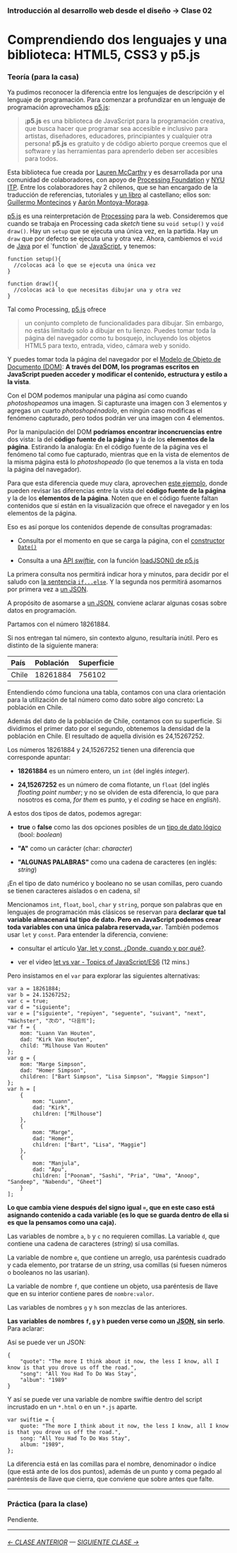 ### Introducción al desarrollo web desde el diseño → Clase 02

# Comprendiendo dos lenguajes y una biblioteca: HTML5, CSS3 y p5.js

### Teoría (para la casa)

Ya pudimos reconocer la diferencia entre los lenguajes de descripción y el lenguaje de programación. Para comenzar a profundizar en un lenguaje de programación aprovechamos [p5.js](https://p5js.org/es/):

> ¡**p5.js** es una biblioteca de JavaScript para la programación creativa, que busca hacer que programar sea accesible e inclusivo para artistas, diseñadores, educadores, principiantes y cualquier otra persona! **p5.js** es gratuito y de código abierto porque creemos que el software y las herramientas para aprenderlo deben ser accesibles para todos.

Esta biblioteca fue creada por [Lauren McCarthy](http://lauren-mccarthy.com/) y es desarrollada por una comunidad de colaboradores, con apoyo de [Processing Foundation](https://processingfoundation.org/) y [NYU ITP](https://forms.tisch.nyu.edu/page/s/itp-landing). Entre los colaboradores hay 2 chilenos, que se han encargado de la traducción de referencias, tutoriales y [un libro](https://processingfoundation.press/product/introduccion-a-p5-js/) al castellano; ellos son: [Guillermo Montecinos](https://guillemontecinos.cl/) y [Aarón Montoya-Moraga](https://montoyamoraga.io/).

[p5.js](https://p5js.org/es/) es una reinterpretación de [Processing](https://processing.org/) para la web. Consideremos que cuando se trabaja en Processing cada *sketch* tiene su `void setup()` y `void draw()`. Hay un `setup` que se ejecuta una única vez, en la partida. Hay un `draw` que por defecto se ejecuta una y otra vez. Ahora, cambiemos el `void` de [Java](https://es.wikipedia.org/wiki/Java_(lenguaje_de_programaci%C3%B3n)) por el `function` de [JavaScript](https://es.wikipedia.org/wiki/JavaScript), y tenemos:

```
function setup(){
  //colocas acá lo que se ejecuta una única vez
}

function draw(){
  //colocas acá lo que necesitas dibujar una y otra vez
}
```

Tal como Processing, [p5.js](https://p5js.org/es/) ofrece

> un conjunto completo de funcionalidades para dibujar. Sin embargo, no estás limitado solo a dibujar en tu lienzo. Puedes tomar toda la página del navegador como tu bosquejo, incluyendo los objetos HTML5 para texto, entrada, video, cámara web y sonido.

Y puedes tomar toda la página del navegador por el [Modelo de Objeto de Documento (DOM)](https://developer.mozilla.org/es/docs/Glossary/DOM): **A través del DOM, los programas escritos en JavaScript pueden acceder y modificar el contenido, estructura y estilo a la vista**.

Con el DOM podemos manipular una página así como cuando *photoshopeamos* una imagen. Si capturaste una imagen con 3 elementos y agregas un cuarto *photoshopénadolo*, en ningún caso modificas el fenómeno capturado, pero todos podrán ver una imagen con 4 elementos. 

Por la manipulación del DOM **podríamos encontrar inconcruencias entre** dos vista: la del **código fuente de la página** y la de los **elementos de la página**. Estirando la analogía: En el código fuente de la página ves el fenómeno tal como fue capturado, mientras que en la vista de elementos de la misma página está lo *photoshopeado* (lo que tenemos a la vista en toda la página del navegador).

Para que esta diferencia quede muy clara, aprovechen [este ejemplo](https://profesorfaco.github.io/dno037-2023-2/clase-02/ejemplo.html), donde pueden revisar las diferencias entre la vista del **código fuente de la página** y la de los **elementos de la página**. Noten que en el código fuente faltan contenidos que sí están en la visualización que ofrece el navegador y en los elementos de la página.

Eso es así porque los contenidos depende de consultas programadas:

- Consulta por el momento en que se carga la página, con el [constructor `Date()`](https://developer.mozilla.org/es/docs/Web/JavaScript/Referencia/Objetos_globales/Date)

- Consulta a una [API *swiftie*](https://taylorswiftapi.onrender.com/get), con la función [loadJSON() de p5.js](https://p5js.org/es/reference/#/p5/loadJSON)

La primera consulta nos permitirá indicar hora y minutos, para decidir por el saludo con [la sentencia `if...else`](https://developer.mozilla.org/es/docs/Web/JavaScript/Reference/Statements/if...else). Y la segunda nos permitirá asomarnos por primera vez a [un JSON](https://taylorswiftapi.onrender.com/get).

A propósito de asomarse a [un JSON](https://taylorswiftapi.onrender.com/get), conviene aclarar algunas cosas sobre datos en programación.

Partamos con el número 18261884. 

Si nos entregan tal número, sin contexto alguno, resultaría inútil. Pero es distinto de la siguiente manera: 

| País      |  Población       | Superficie     |
|:----------|:-----------------|:---------------|
| Chile     | 18261884         | 756102         |

Entendiendo cómo funciona una tabla, contamos con una clara orientación para la utilización de tal número como dato sobre algo concreto: La población en Chile. 

Además del dato de la población de Chile, contamos con su superficie. Si dividimos el primer dato por el segundo, obtenemos la densidad de la población en Chile. El resultado de aquella división es 24,15267252.

Los números 18261884 y 24,15267252 tienen una diferencia que corresponde apuntar:

- **18261884** es un número entero, un `int` (del inglés *integer*).

- **24,15267252** es un número de coma flotante, un `float` (del inglés *floating point number*; y no se olviden de esta diferencia, lo que para nosotros es coma, *for them* es punto, y el *coding* se hace en *english*).

A estos dos tipos de datos, podemos agregar: 

- **true** o **false** como las dos opciones posibles de un [tipo de dato lógico](https://es.wikipedia.org/wiki/Tipo_de_dato_l%C3%B3gico) (bool: *boolean*)

- **"A"** como un carácter (char: *character*)

- **"ALGUNAS PALABRAS"** como una cadena de caracteres (en inglés: *string*)

¡En el tipo de dato numérico y booleano no se usan comillas, pero cuando se tienen caracteres aislados o en cadena, sí!

Mencionamos `int`, `float`, `bool`, `char` y `string`, porque son palabras que en lenguajes de programación más clásicos se reservan para **declarar que tal variable almacenará tal tipo de dato. Pero en JavaScript podemos crear toda variables con una única palabra reservada,`var`**. También podemos usar `let` y `const`. Para entender la diferencia, conviene: 

- consultar el artículo [Var, let y const. ¿Donde, cuando y por qué?](https://medium.com/@tatymolys/var-let-y-const-donde-cuando-y-por-qu%C3%A9-d4a0ee66883b).

- ver el video [let vs var - Topics of JavaScript/ES6](https://www.youtube.com/watch?v=q8SHaDQdul0) (12 mins.)

Pero insistamos en el `var` para explorar las siguientes alternativas:

```
var a = 18261884;
var b = 24.15267252;
var c = true;
var d = "siguiente";
var e = ["siguiente", "repüyen", "seguente", "suivant", "next", "Nächster", "次の", "다음의"];
var f = {
    mom: "Luann Van Houten",
    dad: "Kirk Van Houten",
    child: "Milhouse Van Houten"
};
var g = {
    mom: "Marge Simpson",
    dad: "Homer Simpson",
    children: ["Bart Simpson", "Lisa Simpson", "Maggie Simpson"]
};
var h = [
    {
        mom: "Luann",
        dad: "Kirk",
        children: ["Milhouse"]
    },
    {
        mom: "Marge",
        dad: "Homer",
        children: ["Bart", "Lisa", "Maggie"]
    },
    {
        mom: "Manjula",
        dad: "Apu",
        children: ["Poonam", "Sashi", "Pria", "Uma", "Anoop", "Sandeep", "Nabendu", "Gheet"]
    }
];
```
**Lo que cambia viene después del signo igual `=`, que en este caso está asignando contenido a cada variable (es lo que se guarda dentro de ella si es que la pensamos como una caja).** 

Las variables de nombre `a`, `b` y `c` no requieren comillas. La variable `d`, que contiene una cadena de caracteres (*string*) sí usa comillas. 

La variable de nombre `e`, que contiene un arreglo, usa paréntesis cuadrado y cada elemento, por tratarse de un *string*, usa comillas (si fuesen números o booleanos no las usarían). 

La variable de nombre `f`, que contiene un objeto, usa paréntesis de llave que en su interior contiene pares de `nombre:valor`. 

Las variables de nombres `g` y `h` son mezclas de las anteriores.

**Las variables de nombres `f`, `g` y `h` pueden verse como un [JSON](https://www.json.org/json-es.html), sin serlo**. Para aclarar: 

Así se puede ver un JSON: 
```
{
    "quote": "The more I think about it now, the less I know, all I know is that you drove us off the road.",
    "song": "All You Had To Do Was Stay",
    "album": "1989"
}
```
Y así se puede ver una variable de nombre swiftie dentro del script incrustado en un `*.html` o en un `*.js` aparte.
```
var swiftie = {
    quote: "The more I think about it now, the less I know, all I know is that you drove us off the road.",
    song: "All You Had To Do Was Stay",
    album: "1989",
};
```
La diferencia está en las comillas para el nombre, denominador o índice (que está ante de los dos puntos), además de un punto y coma pegado al paréntesis de llave que cierra, que conviene que sobre antes que falte.

- - - - - - - - - - - - -

### Práctica (para la clase)

Pendiente.

- - - - - - - 

###### [← CLASE ANTERIOR](https://github.com/profesorfaco/dno096-2024/tree/main/clase-01) — [SIGUIENTE CLASE →](https://github.com/profesorfaco/dno096-2024/tree/main/clase-03)

